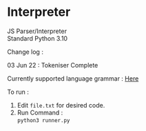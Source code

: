 # Interpreter


JS Parser/Interpreter<br>
Standard Python 3.10

Change log :

03 Jun 22 : Tokeniser Complete

Currently supported language grammar : <a href = 'https://docs.google.com/document/d/1ODxAqbCRiQRCyQ0B1tyA-wfXo2cy23YIpYFFJuee-SA/edit?usp=sharing'> Here </a>


To run : 
  1. Edit `file.txt` for desired code.
  2. Run Command : <br>
        `python3 runner.py`
